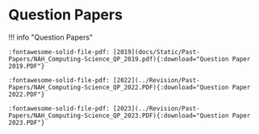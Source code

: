 # Question Papers


!!! info "Question Papers"

    :fontawesome-solid-file-pdf: [2019](docs/Static/Past-Papers/NAH_Computing-Science_QP_2019.pdf){:download="Question Paper 2019.PDF"}

    :fontawesome-solid-file-pdf: [2022](../Revision/Past-Papers/NAH_Computing-Science_QP_2022.PDF){:download="Question Paper 2022.PDF"}

    :fontawesome-solid-file-pdf: [2023](../Revision/Past-Papers/NAH_Computing-Science_QP_2023.PDF){:download="Question Paper 2023.PDF"}

